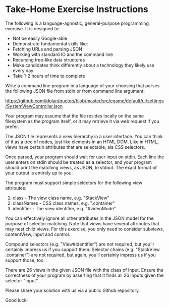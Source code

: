 # Take-Home Exercise Instructions

The following is a language-agnostic, general-purpose programming exercise. It is designed to:
 
* Not be easily Google-able
* Demonstrate fundamental skills like:
* Fetching URLs and parsing JSON
* Working with standard IO and the command line
* Recursing tree-like data structures
* Make candidates think differently about a technology they likely use every day
* Take 1-2 hours of time to complete

Write a command line program in a language of your choosing that parses the following JSON file from stdin or from command line argument:

https://github.com/jdolan/quetoo/blob/master/src/cgame/default/ui/settings/SystemViewController.json

Your program may assume that the file resides locally on the same filesystem as the program itself, or it may retrieve it via web request if you prefer.

The JSON file represents a view hierarchy in a user interface. You can think of it as a tree of nodes, just like elements in an HTML DOM. Like in HTML, views have certain attributes that are selectable, ala CSS selectors.

Once parsed, your program should wait for user input on stdin. Each line the user enters on stdin should be treated as a selector, and your program should print the matching views, as JSON, to stdout. The exact format of your output is entirely up to you.

The program must support simple selectors for the following view attributes:
 
1. class - The view class name, e.g. "StackView"
2. classNames - CSS class names, e.g. ".container"
3. identifier - The view identifier, e.g. "#videoMode"

You can effectively ignore all other attributes in the JSON model for the purpose of selector matching. Note that views have several attributes that may nest child views. For this exercise, you only need to consider subviews, contentView, input and control.

Compound selectors (e.g. "View#identifier") are not required, but you’ll certainly impress us if you support them. Selector chains (e.g. "StackView .container")  are not required, but again, you’ll certainly impress us if you support those, too.

There are 26 views in the given JSON file with the class of Input. Ensure the correctness of your program by asserting that it finds all 26 Inputs given the selector "Input".

Please share your solution with us via a public Github repository.

Good luck!
